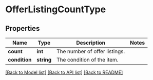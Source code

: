 # OfferListingCountType

## Properties
Name | Type | Description | Notes
------------ | ------------- | ------------- | -------------
**count** | **int** | The number of offer listings. | 
**condition** | **string** | The condition of the item. | 

[[Back to Model list]](../../README.md#documentation-for-models) [[Back to API list]](../../README.md#documentation-for-api-endpoints) [[Back to README]](../../README.md)

